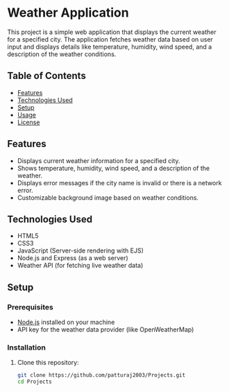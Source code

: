 # Weather Application

This project is a simple web application that displays the current weather for a specified city. The application fetches weather data based on user input and displays details like temperature, humidity, wind speed, and a description of the weather conditions.

## Table of Contents
- [Features](#features)
- [Technologies Used](#technologies-used)
- [Setup](#setup)
- [Usage](#usage)
- [License](#license)

## Features
- Displays current weather information for a specified city.
- Shows temperature, humidity, wind speed, and a description of the weather.
- Displays error messages if the city name is invalid or there is a network error.
- Customizable background image based on weather conditions.

## Technologies Used
- HTML5
- CSS3
- JavaScript (Server-side rendering with EJS)
- Node.js and Express (as a web server)
- Weather API (for fetching live weather data)

## Setup

### Prerequisites
- [Node.js](https://nodejs.org/) installed on your machine
- API key for the weather data provider (like OpenWeatherMap)

### Installation

1. Clone this repository:
   ```bash
   git clone https://github.com/patturaj2003/Projects.git
   cd Projects
